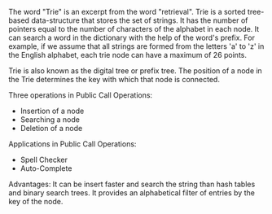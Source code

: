 The word "Trie" is an excerpt from the word "retrieval". Trie is a sorted tree-based data-structure that stores the set of strings. It has the number of pointers equal to the number of characters of the alphabet in each node. It can search a word in the dictionary with the help of the word's prefix. For example, if we assume that all strings are formed from the letters 'a' to 'z' in the English alphabet, each trie node can have a maximum of 26 points.

Trie is also known as the digital tree or prefix tree. The position of a node in the Trie determines the key with which that node is connected.

Three operations in Public Call Operations:
* Insertion of a node
* Searching a node
* Deletion of a node

Applications in Public Call Operations:
* Spell Checker
* Auto-Complete

Advantages:
It can be insert faster and search the string than hash tables and binary search trees.
It provides an alphabetical filter of entries by the key of the node.
